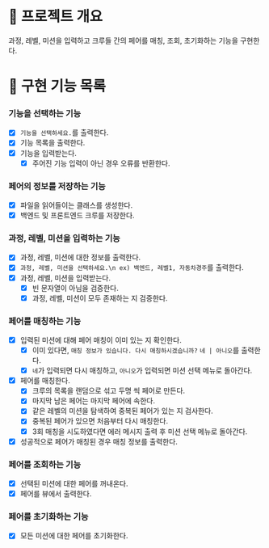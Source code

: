 # 💪 프로젝트 개요

과정, 레벨, 미션을 입력하고 크루들 간의 페어를 매칭, 조회, 초기화하는 기능을 구현한다.

# 📝 구현 기능 목록

### 기능을 선택하는 기능

- [x] `기능을 선택하세요.`를 출력한다.
- [x] 기능 목록을 출력한다.
- [x] 기능을 입력받는다.
    - [x] 주어진 기능 입력이 아닌 경우 오류를 반환한다.

### 페어의 정보를 저장하는 기능

- [x] 파일을 읽어들이는 클래스를 생성한다.
- [x] 백엔드 및 프론트엔드 크루를 저장한다.

### 과정, 레벨, 미션을 입력하는 기능

- [x] 과정, 레벨, 미션에 대한 정보를 출력한다.
- [x] `과정, 레벨, 미션을 선택하세요.\n ex) 백엔드, 레벨1, 자동차경주`를 출력한다.
- [x] 과정, 레벨, 미션을 입력받는다.
    - [x] 빈 문자열이 아님을 검증한다.
    - [x] 과정, 레벨, 미션이 모두 존재하는 지 검증한다.

### 페어를 매칭하는 기능

- [x] 입력된 미션에 대해 페어 매칭이 이미 있는 지 확인한다.
    - [x] 이미 있다면, `매칭 정보가 있습니다. 다시 매칭하시겠습니까?` `네 | 아니오`를 출력한다.
    - [x] `네`가 입력되면 다시 매칭하고, `아니오`가 입력되면 미션 선택 메뉴로 돌아간다.
- [x] 페어를 매칭한다.
    - [x] 크루의 목록을 랜덤으로 섞고 두명 씩 페어로 만든다.
    - [x] 마지막 남은 페어는 마지막 페어에 속한다.
    - [x] 같은 레벨의 미션을 탐색하여 중복된 페어가 있는 지 검사한다.
    - [x] 중복된 페어가 있으면 처음부터 다시 매칭한다.
    - [x] 3회 매칭을 시도하였다면 에러 메시지 출력 후 미션 선택 메뉴로 돌아간다.
- [x] 성공적으로 페어가 매칭된 경우 매칭 정보를 출력한다.

### 페어를 조회하는 기능

- [x] 선택된 미션에 대한 페어를 꺼내온다.
- [x] 페어를 뷰에서 출력한다.

### 페어를 초기화하는 기능

- [x] 모든 미션에 대한 페어를 초기화한다.
